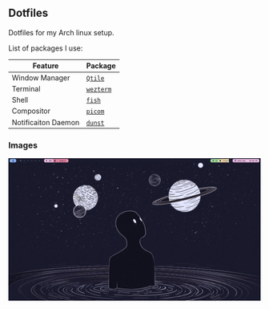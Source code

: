 ## Dotfiles 

Dotfiles for my Arch linux setup.

List of packages I use:

|Feature|Package|
|---|---|
|Window Manager|[`Qtile`](https://github.com/qtile/qtile)|
|Terminal|[`wezterm`](https://github.com/wez/wezterm)|
|Shell|[`fish`](https://github.com/fish-shell/fish-shell)|
|Compositor|[`picom`](https://github.com/jonaburg/picom)|
|Notificaiton Daemon|[`dunst`](https://github.com/dunst-project/dunst)|

### Images
<img src="static/1.png" alt="Default Screen" align="center">

